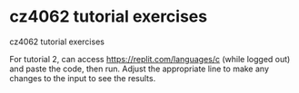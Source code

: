 # cz4062 tutorial exercises
 cz4062 tutorial exercises

For tutorial 2, can access https://replit.com/languages/c (while logged out) and paste the code, then run. Adjust the appropriate line to make any changes to the input to see the results.



